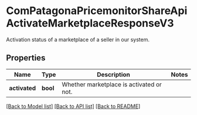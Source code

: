 # ComPatagonaPricemonitorShareApiActivateMarketplaceResponseV3

Activation status of a marketplace of a seller in our system.
## Properties
Name | Type | Description | Notes
------------ | ------------- | ------------- | -------------
**activated** | **bool** | Whether marketplace is activated or not. | 

[[Back to Model list]](../README.md#documentation-for-models) [[Back to API list]](../README.md#documentation-for-api-endpoints) [[Back to README]](../README.md)


